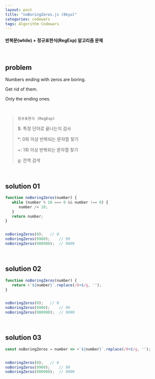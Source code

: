 ```yaml
---
layout: post
title: "noBoringZeros.js (8kyu)"
categories: codewars
tags: Algorithm Codewars
---
```


#### 반복문(while) + 정규표현식(RegExp) 알고리즘 문제

<br>

## problem

Numbers ending with zeros are boring.

Get rid of them.

Only the ending ones.

<br>

> `정규표현식 (RegExp)`
>
> $: 특정 단어로 끝나는지 검사
>
> *: 0회 이상 반복되는 문자열 찾기
>
> +: 1회 이상 반복되는 문자열 찾기
>
> g: 전역 검색

<br>

## solution 01

```javascript
function noBoringZeros(number) {
   while (number % 10 === 0 && number !== 0) {
      number /= 10;
   }
   return number;
}


noBoringZeros(0);	// 0
noBoringZeros(9900);	// 99
noBoringZeros(900900);	// 9009
```

<br>

## solution 02

```javascript
function noBoringZeros(number) {
   return +`${number}`.replace(/0+$/g, '');
}


noBoringZeros(0);	// 0
noBoringZeros(9900);	// 99
noBoringZeros(900900);	// 9009
```

<br>

## solution 03

```javascript
const noBoringZeros = number => +`${number}`.replace(/0+$/g, '');


noBoringZeros(0);	// 0
noBoringZeros(9900);	// 99
noBoringZeros(900900);	// 9009
```

